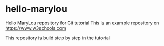# hello-marylou
Hello MaryLou repository for Git tutorial
This is an example repository on https://www.w3schools.com

This repository is build step by step in the tutorial